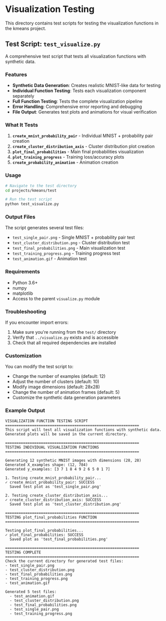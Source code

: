 # Visualization Testing

This directory contains test scripts for testing the visualization functions in the kmeans project.

## Test Script: `test_visualize.py`

A comprehensive test script that tests all visualization functions with synthetic data.

### Features

- **Synthetic Data Generation**: Creates realistic MNIST-like data for testing
- **Individual Function Testing**: Tests each visualization component separately
- **Full Function Testing**: Tests the complete visualization pipeline
- **Error Handling**: Comprehensive error reporting and debugging
- **File Output**: Generates test plots and animations for visual verification

### What It Tests

1. **`create_mnist_probability_pair`** - Individual MNIST + probability pair creation
2. **`create_cluster_distribution_axis`** - Cluster distribution plot creation
3. **`plot_final_probabilities`** - Main final probabilities visualization
4. **`plot_training_progress`** - Training loss/accuracy plots
5. **`create_probability_animation`** - Animation creation

### Usage

```bash
# Navigate to the test directory
cd projects/kmeans/test

# Run the test script
python test_visualize.py
```

### Output Files

The script generates several test files:

- `test_single_pair.png` - Single MNIST + probability pair test
- `test_cluster_distribution.png` - Cluster distribution test
- `test_final_probabilities.png` - Main visualization test
- `test_training_progress.png` - Training progress test
- `test_animation.gif` - Animation test

### Requirements

- Python 3.6+
- numpy
- matplotlib
- Access to the parent `visualize.py` module

### Troubleshooting

If you encounter import errors:

1. Make sure you're running from the `test/` directory
2. Verify that `../visualize.py` exists and is accessible
3. Check that all required dependencies are installed

### Customization

You can modify the test script to:

- Change the number of examples (default: 12)
- Adjust the number of clusters (default: 10)
- Modify image dimensions (default: 28x28)
- Change the number of animation frames (default: 5)
- Customize the synthetic data generation parameters

### Example Output

```
VISUALIZATION FUNCTION TESTING SCRIPT
============================================================
This script will test all visualization functions with synthetic data.
Generated plots will be saved in the current directory.

============================================================
TESTING INDIVIDUAL VISUALIZATION FUNCTIONS
============================================================

Generating 12 synthetic MNIST images with dimensions (28, 28)
Generated X_examples shape: (12, 784)
Generated y_examples: [3 7 1 8 4 9 2 6 5 0 1 7]

1. Testing create_mnist_probability_pair...
✓ create_mnist_probability_pair: SUCCESS
  Saved test plot as 'test_single_pair.png'

2. Testing create_cluster_distribution_axis...
✓ create_cluster_distribution_axis: SUCCESS
  Saved test plot as 'test_cluster_distribution.png'

============================================================
TESTING plot_final_probabilities FUNCTION
============================================================

Testing plot_final_probabilities...
✓ plot_final_probabilities: SUCCESS
  Saved plot as 'test_final_probabilities.png'

============================================================
TESTING COMPLETE
============================================================
Check the current directory for generated test files:
- test_single_pair.png
- test_cluster_distribution.png
- test_final_probabilities.png
- test_training_progress.png
- test_animation.gif

Generated 5 test files:
  - test_animation.gif
  - test_cluster_distribution.png
  - test_final_probabilities.png
  - test_single_pair.png
  - test_training_progress.png
```
